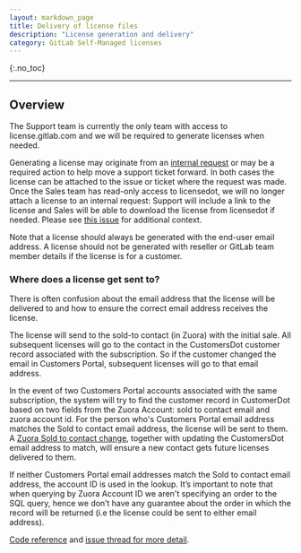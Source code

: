```yaml
---
layout: markdown_page
title: Delivery of license files
description: "License generation and delivery"
category: GitLab Self-Managed licenses
---
```


{:.no_toc}

----

## Overview

The Support team is currently the only team with access to license.gitlab.com and we will be required to generate licenses when needed.

Generating a license may originate from an [internal request](https://about.gitlab.com/handbook/support/license-and-renewals/workflows/working_internal_requests.html) or may be a required action to help move a support ticket forward.
In both cases the license can be attached to the issue or ticket where the request was made. Once the Sales team has read-only access to licensedot, we will no longer attach a license to an internal request: Support will include a link to the license and Sales will be able to download the license from licensedot if needed. Please see [this issue](https://gitlab.com/gitlab-com/support/support-team-meta/-/issues/3251#note_537978075) for additional context.

Note that a license should always be generated with the end-user email address. A license should not be generated with reseller or GitLab team member details if the license is for a customer.

### Where does a license get sent to?

There is often confusion about the email address that the license will be delivered to and how to ensure the correct email address receives the license.

The license will send to the sold-to contact (in Zuora) with the initial sale. All subsequent licenses will go to the contact in the CustomersDot customer record associated with the subscription. So if the customer changed the email in Customers Portal, subsequent licenses will go to that email address.

In the event of two Customers Portal accounts associated with the same subscription, the system will try to find the customer record in CustomerDot based on two fields from the Zuora Account: sold to contact email and zuora account id. For the person who's Customers Portal email address matches the Sold to contact email address, the license will be sent to them. A [Zuora Sold to contact change](https://about.gitlab.com/handbook/support/license-and-renewals/workflows/billing_contact_change_payments.html#zuora-contact-change), together with updating the CustomersDot email address to match, will ensure a new contact gets future licenses delivered to them.

If neither Customers Portal email addresses match the Sold to contact email address, the account ID is used in the lookup. It’s important to note that when querying by Zuora Account ID we aren't specifying an order to the SQL query, hence we don’t have any guarantee about the order in which the record will be returned (i.e the license could be sent to either email address).

[Code reference](https://gitlab.com/gitlab-org/customers-gitlab-com/blob/b1ecd3a495843330e5ca5da0456775d817dd5139/app/services/find_or_create_customer_service.rb#L34-35) and [issue thread for more detail](https://gitlab.com/gitlab-org/customers-gitlab-com/-/issues/1044#note_543314532).

